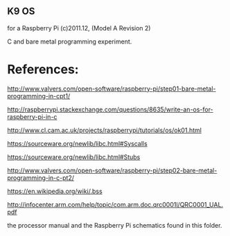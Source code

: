 ## K9 OS
for a Raspberry Pi (c)2011.12, (Model A Revision 2)

C and bare metal programming experiment.



# References:

http://www.valvers.com/open-software/raspberry-pi/step01-bare-metal-programming-in-cpt1/

http://raspberrypi.stackexchange.com/questions/8635/write-an-os-for-raspberry-pi-in-c

http://www.cl.cam.ac.uk/projects/raspberrypi/tutorials/os/ok01.html

https://sourceware.org/newlib/libc.html#Syscalls

https://sourceware.org/newlib/libc.html#Stubs

http://www.valvers.com/open-software/raspberry-pi/step02-bare-metal-programming-in-c-pt2/

https://en.wikipedia.org/wiki/.bss

http://infocenter.arm.com/help/topic/com.arm.doc.qrc0001l/QRC0001_UAL.pdf



the processor manual and the Raspberry Pi schematics found in this folder. 


